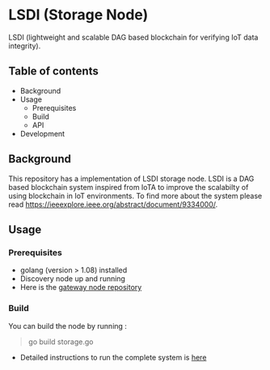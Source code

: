 # LSDI (Storage Node)

LSDI (lightweight and scalable DAG based blockchain for verifying IoT data integrity).


## Table of contents
- Background
- Usage
    - Prerequisites
    - Build
    - API
- Development

## Background

This repository has a implementation of LSDI storage node. LSDI is a DAG based blockchain system inspired from IoTA to improve the scalabilty of using blockchain in IoT environments. To find more about the system please read https://ieeexplore.ieee.org/abstract/document/9334000/.

## Usage

### Prerequisites

- golang (version > 1.08) installed
- Discovery node up and running
- Here is the [gateway node repository](https://github.com/srinivasboga7/LSDI_GW)

### Build

You can build the node by running :
> go build storage.go

- Detailed instructions to run the complete system is [here](https://docs.google.com/document/d/1d1XgUyclQzoNh-tGMhnTrxbjGm4oyc-V916PS11_baw/edit?usp=sharing)

